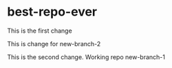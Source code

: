 # best-repo-ever
This is the first change


This is change for new-branch-2

This is the second change. Working repo new-branch-1

